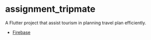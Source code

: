 # assignment_tripmate

A Flutter project that assist tourism in planning travel plan efficiently.

- [Firebase](https://console.firebase.google.com/project/tripmate-4029c/firestore/databases/-default-/data)
